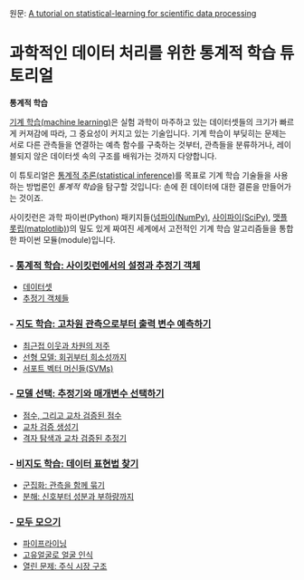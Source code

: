 원문: [A tutorial on statistical-learning for scientific data processing](https://scikit-learn.org/stable/tutorial/statistical_inference/index.html)

# 과학적인 데이터 처리를 위한 통계적 학습 튜토리얼

**통계적 학습**

[기계 학습(machine learning)](https://en.wikipedia.org/wiki/Machine_learning)은 실험 과학이 마주하고 있는 데이터셋들의 크기가 빠르게 커져감에 따라, 그 중요성이 커지고 있는 기술입니다. 기계 학습이 부딪히는 문제는 서로 다른 관측들을 연결하는 예측 함수를 구축하는 것부터, 관측들을 분류하거나, 레이블되지 않은 데이터셋 속의 구조를 배워가는 것까지 다양합니다.

이 튜토리얼은 [통계적 추론(statistical inference)](https://en.wikipedia.org/wiki/Statistical_inference)를 목표로 기계 학습 기술들을 사용하는 방법론인 *통계적 학습*을 탐구할 것입니다: 손에 쥔 데이터에 대한 결론을 만들어가는 것이죠.

사이킷런은 과학 파이썬(Python) 패키지들([넘파이(NumPy)](https://www.numpy.org/), [사이파이(SciPy)](https://scipy.org/), [맷플롯립(matplotlib)](https://matplotlib.org/))의 밀도 있게 짜여진 세계에서 고전적인 기계 학습 알고리즘들을 통합한 파이썬 모듈(module)입니다.

### - [통계적 학습: 사이킷런에서의 설정과 추정기 객체](statistical_inference/settings)

- [데이터셋](statistical_inference/settings#데이터셋)
- [추정기 객체들](statistical_inference/settings#추정기-객체들)

### - [지도 학습: 고차원 관측으로부터 출력 변수 예측하기](statistical_inference/supervised_learning)

- [최근접 이웃과 차원의 저주](statistical_inference/supervised_learning#최근접-이웃과-차원의-저주)
- [선형 모델: 회귀부터 희소성까지](statistical_inference/supervised_learning#선형-모델-회귀부터-희소성까지)
- [서포트 벡터 머신들(SVMs)](statistical_inference/supervised_learning#서포트-벡터-머신들(SVMs))

### - [모델 선택: 추정기와 매개변수 선택하기](statistical_inference/model_selection)

- [점수, 그리고 교차 검증된 점수](statistical_inference/model_selection#점수,-그리고-교차-검증된-점수)
- [교차 검증 생성기](statistical_inference/model_selection#교차-검증-생성기)
- [격자 탐색과 교차 검증된 추정기](statistical_inference/model_selection#격자-탐색과-교차-검증된-추정기)

### - [비지도 학습: 데이터 표현법 찾기](statistical_inference/unsupervised_learning)

- [군집화: 관측을 함께 묶기](statistical_inference/unsupervised_learning#군집화-관측을-함께-묶기)
- [분해: 신호부터 성분과 부하량까지](statistical_inference/unsupervised_learning#분해-신호부터-성분과-부하량까지)

### - [모두 모으기](statistical_inference/putting_together)

- [파이프라이닝](statistical_inference/putting_together#파이프라이닝)
- [고유얼굴로 얼굴 인식](statistical_inference/putting_together#고유얼굴로-얼굴-인식)
- [열린 문제: 주식 시장 구조](statistical_inference/putting_together#열린-문제-주식-시장-구조)
